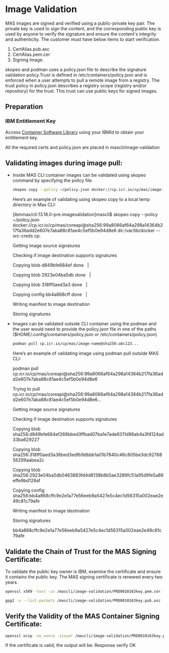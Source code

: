 Image Validation
===============================================================================
MAS images are signed and verified using a public-private key pair. The private key is used to sign the content, and the corresponding public key is used by anyone to verify the signature and ensure the content's integrity and authenticity. The customer must have below items to start verification. 

1. CertAlias.pub.asc 
2. CertAlias.pem.cer 
3. Signing Image.

skopeo and podman uses a policy.json file to describe the signature validation policy.Trust is defined in /etc/containers/policy.json and is enforced when a user attempts to pull a remote image from a registry. The trust policy in policy.json describes a registry scope (registry and/or repository) for the trust. This trust can use public keys for signed images.

Preparation
-------------------------------------------------------------------------------
### IBM Entitlement Key
Access [Container Software Library](https://myibm.ibm.com/products-services/containerlibrary) using your IBMId to obtain your entitlement key.

All the required certs and policy.json are placed in mascli/image-validation 

Validating images during image pull:
------------------------------------
- Inside MAS CLI container images can be validated using skopeo command by specifying the policy file.

    ```bash
    skopeo copy --policy ~/policy.json docker://cp.icr.io/cp/mas/image-name@sha256:abc123... dir:/var/lib/docker --src-creds cp:<IBM Entitlement key>
    ```

    Here’s an example of validating using skopeo copy to a local temp directory in Mas CLI:

    [ibmmas/cli:13.18.0-pre.imagevalidation]mascli$ skopeo copy --policy ~/policy.json docker://cp.icr.io/cp/mas/coreapi@sha256:99a8066af64a298a14364b217fa36add2e607e7aba88c81ae4c5ef5b0e94d8e6 dir:/var/lib/docker --src-creds cp:<IBM Entitlement Key>

    Getting image source signatures

    Checking if image destination supports signatures

    Copying blob d849bfe684ef done   | 

    Copying blob 2923e04ba5db done   | 

    Copying blob 318ff0aed3a3 done   | 

    Copying config bb4a868cff done   | 

    Writing manifest to image destination

    Storing signatures

- Images can be validated outside CLI container using the podman and the user would need to provide the policy.json file in one of the paths ($HOME/.config/containers/policy.json or /etc/containers/policy.json)
    
    ```bash
    podman pull cp.icr.io/cp/mas/image-name@sha256:abc123...
    ```

    Here’s an example of validating image using podman pull outside MAS CLI:

    podman pull cp.icr.io/cp/mas/coreapi@sha256:99a8066af64a298a14364b217fa36add2e607e7aba88c81ae4c5ef5b0e94d8e6

    Trying to pull cp.icr.io/cp/mas/coreapi@sha256:99a8066af64a298a14364b217fa36add2e607e7aba88c81ae4c5ef5b0e94d8e6...

    Getting image source signatures

    Checking if image destination supports signatures

    Copying blob sha256:d849bfe684ef268bbed3ffbad07ba1e7ade6311d96ab4a3f4124ad33ba629227

    Copying blob sha256:318ff0aed3a36bed3edfb9dbbb1a01b7840c46c805be3dc9276856299aabea2c

    Copying blob sha256:2923e04ba5db0463883fd4d8138b8b5ae3286fc51a95d9fe5a86effe9bd128af

    Copying config sha256:bb4a868cffc9e2e1a77e56eeb9a5427e5c4ec1d56315a002eae2e49c81c79afe

    Writing manifest to image destination

    Storing signatures

    bb4a868cffc9e2e1a77e56eeb9a5427e5c4ec1d56315a002eae2e49c81c79afe

Validate the Chain of Trust for the MAS Signing Certificate:
------------------------------------------------------------
To validate the public key owner is IBM, examine the certificate and ensure it contains the public key.  The MAS signing certificate is renewed every two years.

```bash
openssl x509 -text -in /mascli/image-validation/PRD0010163key.pem.cer  # shows the certificate details, e.g. it is signed by IBM and Digicert 

gpg2 -v --list-packets /mascli/image-validation/PRD0010163key.pub.asc  # shows the public key details
```

Verify the Validity of the MAS Container Signing Certificate:
------------------------------------------------------------

```bash
openssl ocsp -no_nonce -issuer /mascli/image-validation/PRD0010163key.pem.chain -cert /mascli/image-validation/PRD0010163key.pem.cer -VAfile /mascli/image-validation/PRD0010163key.pem.chain -text -url http://ocsp.digicert.com -respout ocsptest
```

If the certificate is valid, the output will be: Response verify OK

